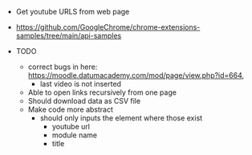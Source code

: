 - Get youtube URLS from web page
- https://github.com/GoogleChrome/chrome-extensions-samples/tree/main/api-samples

- TODO
    - correct bugs in here: https://moodle.datumacademy.com/mod/page/view.php?id=664,
        - last video is not inserted
    - Able to open links recursively from one page
    - Should download data as CSV file
    - Make code more abstract
        - should only inputs the element where those exist
            - youtube url
            - module name
            - title 
    